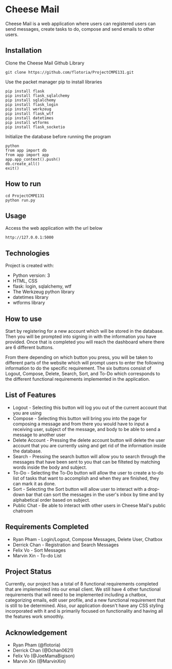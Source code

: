 # Cheese Mail
Cheese Mail is a web application where users can registered users can send messages, create tasks to do, compose and send emails to other users. 

## Installation
Clone the Cheese Mail Github Library
```
git clone https://github.com/flotoria/ProjectCMPE131.git
```

Use the packet manager pip to install libraries
```
pip install flask
pip install flask_sqlalchemy
pip install sqlalchemy
pip install flask_login
pip install werkzeug
pip install flask_wtf
pip install datetimes
pip install wtforms
pip install flask_socketio
```

Initialize the database before running the program
``` 
python
from app import db
from app import app
app.app_context().push()
db.create_all()
exit()
``` 
## How to run
```
cd ProjectCMPE131
python run.py
```

## Usage
Access the web application with the url below
```
http://127.0.0.1:5000
```
## Technologies
Project is created with:
- Python version: 3
- HTML, CSS
- flask: login, sqlalchemy, wtf
- The Werkzeug python library
- datetimes library
- wtforms library

## How to use
Start by registering for a new account which will be stored in the database. Then you will be prompted into signing in with the information you have provided. Once that is completed you will reach the dashboard where there are 6 different buttons.


From there depending on which button you press, you will be taken to different parts of the website which will prompt users to enter the following information to do the specific requirement. The six buttons consist of Logout, Compose, Delete, Search, Sort, and To-Do which corresponds to the different functional requirements implemented in the application.

## List of Features
- Logout - Selecting this button will log you out of the current account that you are using
- Compose - Selecting this button will bring you into the page for composing a message and from there you would have to input a receiving user, subject of the message, and body to be able to send a message to another user
- Delete Account - Pressing the delete account button will delete the user account that you are currently using and get rid of the information inside the database. 
- Search - Pressing the search button will allow you to search through the messages that have been sent to you that can be filteted by matching words inside the body and subject. 
- To-Do - Selecting the To-Do button will allow the user to create a to-do list of tasks that want to accomplish and when they are finished, they can mark it as done.
- Sort - Selecting the Sort button will allow user to interact with a drop-down bar that can sort the messages in the user's inbox by time and by alphabetical order based on subject. 
- Public Chat - Be able to interact with other users in Cheese Mail's public chatroom

## Requirements Completed 
- Ryan Pham - Login/Logout, Compose Messages, Delete User, Chatbox
- Derrick Chan - Registration and Search Messages
- Felix Vo - Sort Messages
- Marvin Xin - To-do List

## Project Status
Currently, our project has a total of 8 functional requirements completed that are implemented into our email client. We still have 4 other functional requirements that will need to be implemented including a chatbox, categorizing emails, edit user profile, and a new functional requirement that is still to be determined. Also, our application doesn't have any CSS styling incorporated with it and is primarily focused on functionality and having all the features work smoothly. 

## Acknowledgement
- Ryan Pham (@flotoria)
- Derrick Chan (@Dchan0621)
- Felix Vo (@JoeMamaBigison)
- Marvin Xin (@MarvinXin)

